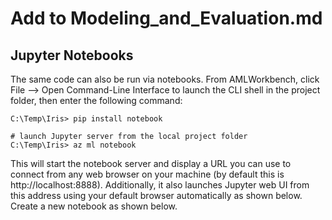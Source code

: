# Add to Modeling_and_Evaluation.md

## Jupyter Notebooks

The same code can also be run via notebooks. From AMLWorkbench, click File --> Open Command-Line Interface to launch the CLI shell in the project folder, then enter the following command:

```# first you need to install Jupyter Python package
C:\Temp\Iris> pip install notebook

# launch Jupyter server from the local project folder
C:\Temp\Iris> az ml notebook
```

This will start the notebook server and display a URL you can use to connect from any web browser on your machine (by default this is http://localhost:8888). Additionally, it also launches Jupyter web UI from this address using your default browser automatically as shown below. Create a new notebook as shown below.



